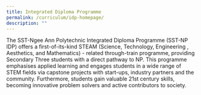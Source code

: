 ```yaml
---
title: Integrated Diploma Programme
permalink: /curriculum/idp-homepage/
description: ""
---
```

The SST-Ngee Ann Polytechnic Integrated Diploma Programme (SST-NP IDP) offers a first-of-its-kind STEAM (Science, Technology, Engineering , Aesthetics, and Mathematics) - related through-train programme, providing Secondary Three students with a direct pathway to NP.  This programme emphasises applied learning and engages students in a wide range of STEM fields via capstone projects with start-ups, industry partners and the community. Furthermore, students gain valuable 21st century skills, becoming innovative problem solvers and active contributors to society.